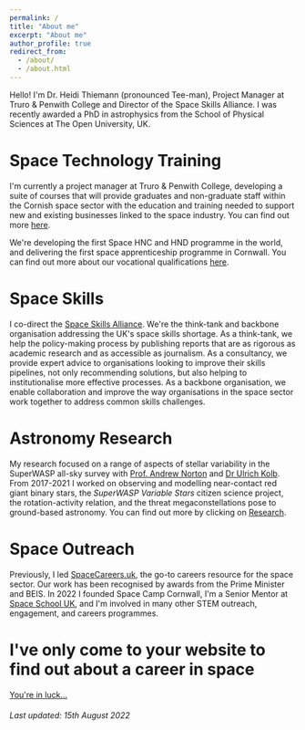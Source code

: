 ```yaml
---
permalink: /
title: "About me"
excerpt: "About me"
author_profile: true
redirect_from: 
  - /about/
  - /about.html
---
```


Hello! I'm Dr. Heidi Thiemann (pronounced Tee-man), Project Manager at Truro & Penwith College and Director of the Space Skills Alliance. I was recently awarded a PhD in astrophysics from the School of Physical Sciences at The Open University, UK.

Space Technology Training
======
I'm currently a project manager at Truro & Penwith College, developing a suite of courses that will provide graduates and non-graduate staff within the Cornish space sector with the education and training needed to support new and existing businesses linked to the space industry. You can find out more [here](https://www.truro-penwith.ac.uk/csatt).

We're developing the first Space HNC and HND programme in the world, and delivering the first space apprenticeship programme in Cornwall. You can find out more about our vocational qualifications [here](https://ols.mis.truro-penwith.ac.uk/WCFWebSite/Admissions/courseDetails.aspx?from=tpc&id=201000688286115).

Space Skills
======

I co-direct the [Space Skills Alliance](https://spaceskills.org/). We're the think-tank and backbone organisation addressing the UK's space skills shortage. As a think-tank, we help the policy-making process by publishing reports that are as rigorous as academic research and as accessible as journalism. As a consultancy, we provide expert advice to organisations looking to improve their skills pipelines, not only recommending solutions, but also helping to institutionalise more effective processes. As a backbone organisation, we enable collaboration and improve the way organisations in the space sector work together to address common skills challenges.

Astronomy Research
======

My research focused on a range of aspects of stellar variability in the SuperWASP all-sky survey with [Prof. Andrew Norton](http://www.open.ac.uk/people/ajn3) and [Dr Ulrich Kolb](http://www.open.ac.uk/people/uck2). From 2017-2021 I worked on observing and modelling near-contact red giant binary stars, the _SuperWASP Variable Stars_ citizen science project, the rotation-activity relation, and the threat megaconstellations pose to ground-based astronomy. You can find out more by clicking on [Research](https://heidithiemann.github.io/research/).

Space Outreach
======

Previously, I led [SpaceCareers.uk](https://spacecareers.uk/), the go-to careers resource for the space sector. Our work has been recognised by awards from the Prime Minister and BEIS. In 2022 I founded Space Camp Cornwall, I'm a Senior Mentor at [Space School UK](http://spaceschool.co.uk/), and I'm involved in many other STEM outreach, engagement, and careers programmes.

I've only come to your website to find out about a career in space
======

[You're in luck...](https://heidithiemann.github.io/spacecareers/)


###### _Last updated: 15th August 2022_ 
